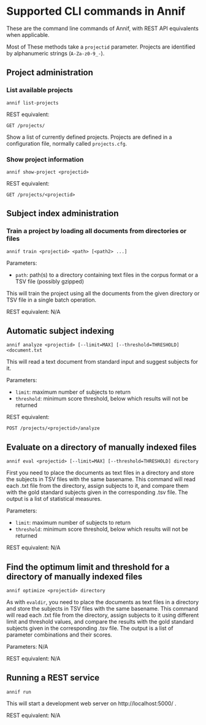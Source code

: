 # Supported CLI commands in Annif

These are the command line commands of Annif, with REST API equivalents when
applicable.

Most of These methods take a `projectid` parameter. Projects are
identified by alphanumeric strings (`A-Za-z0-9_-`).

## Project administration

### List available projects

    annif list-projects

REST equivalent: 

    GET /projects/

Show a list of currently defined projects. Projects are defined in a
configuration file, normally called `projects.cfg`.

### Show project information

    annif show-project <projectid>

REST equivalent:

    GET /projects/<projectid>

## Subject index administration

### Train a project by loading all documents from directories or files

    annif train <projectid> <path> [<path2> ...]

Parameters:
* `path`: path(s) to a directory containing text files in the corpus format or a TSV file (possibly gzipped)

This will train the project using all the documents from the given directory or TSV file in a single batch
operation.

REST equivalent: N/A

## Automatic subject indexing

    annif analyze <projectid> [--limit=MAX] [--threshold=THRESHOLD] <document.txt

This will read a text document from standard input and suggest subjects for
it.

Parameters:
* `limit`: maximum number of subjects to return
* `threshold`: minimum score threshold, below which results will not be returned

REST equivalent:

    POST /projects/<projectid>/analyze

## Evaluate on a directory of manually indexed files

    annif eval <projectid> [--limit=MAX] [--threshold=THRESHOLD] directory

First you need to place the documents as text files in a directory and store the subjects in TSV files with the same basename. This command will read each .txt file from the directory, assign subjects to it, and compare them with the gold standard subjects given in the corresponding .tsv file. The output is a list of statistical measures.

Parameters:
* `limit`: maximum number of subjects to return
* `threshold`: minimum score threshold, below which results will not be returned

REST equivalent: N/A

## Find the optimum limit and threshold for a directory of manually indexed files

    annif optimize <projectid> directory

As with `evaldir`, you need to place the documents as text files in a directory and store the subjects in TSV files with the same basename. This command will read each .txt file from the directory, assign subjects to it using different limit and threshold values, and compare the results with the gold standard subjects given in the corresponding .tsv file. The output is a list of parameter combinations and their scores.

Parameters: N/A

REST equivalent: N/A

## Running a REST service

    annif run

This will start a development web server on http://localhost:5000/ .

REST equivalent: N/A